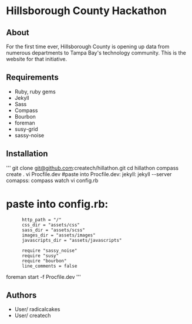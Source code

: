 # Hillsborough County Hackathon #

## About ##

  For the first time ever, Hillsborough County is opening up data from numerous departments to Tampa Bay's technology community.  This is the website for that initiative.   

## Requirements ##

  * Ruby, ruby gems
  * Jekyll
  * Sass
  * Compass
  * Bourbon
  * foreman
  * susy-grid
  * sassy-noise

## Installation ##
   '''
   git clone git@github.com:createch/hillathon.git
   cd hillathon
   compass create .
   vi Procfile.dev
   #paste into Procfile.dev: jekyll:  jekyll --server
                             comapss: compass watch
   vi config.rb
   # paste into config.rb: 
          http_path = "/"
          css_dir = "assets/css"
          sass_dir = "assets/scss"
          images_dir = "assets/images"
          javascripts_dir = "assets/javascripts"

          require "sassy_noise"
          require "susy"
          require "bourbon"
          line_comments = false
   foreman start -f Procfile.dev
   ''' 

## Authors ##
  
  * User/ radicalcakes
  * User/ createch